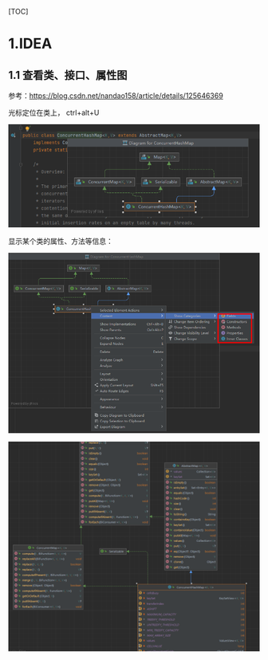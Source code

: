 [TOC]



# 1.IDEA



## 1.1 查看类、接口、属性图

参考：https://blog.csdn.net/nandao158/article/details/125646369

光标定位在类上， ctrl+alt+U

![image-20240507105953698](../assets/image-20240507105953698.png)

显示某个类的属性、方法等信息：

![image-20240507110221622](../assets/image-20240507110221622.png)



![image-20240507110440573](../assets/image-20240507110440573.png)